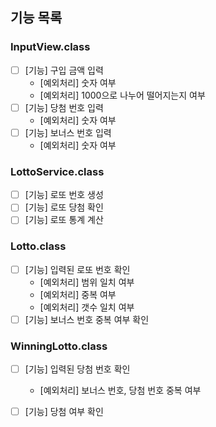 ## 기능 목록

### InputView.class
- [ ] [기능] 구입 금액 입력
  - [예외처리] 숫자 여부
  - [예외처리] 1000으로 나누어 떨어지는지 여부
- [ ] [기능] 당첨 번호 입력
  - [예외처리] 숫자 여부
- [ ] [기능] 보너스 번호 입력
  - [예외처리] 숫자 여부

### LottoService.class
- [ ] [기능] 로또 번호 생성
- [ ] [기능] 로또 당첨 확인
- [ ] [기능] 로또 통계 계산

### Lotto.class
- [ ] [기능] 입력된 로또 번호 확인
  - [예외처리] 범위 일치 여부
  - [예외처리] 중복 여부
  - [예외처리] 갯수 일치 여부
- [ ] [기능] 보너스 번호 중복 여부 확인

### WinningLotto.class
- [ ] [기능] 입력된 당첨 번호 확인
  - [예외처리] 보너스 번호, 당첨 번호 중복 여부
- [ ] [기능] 당첨 여부 확인

